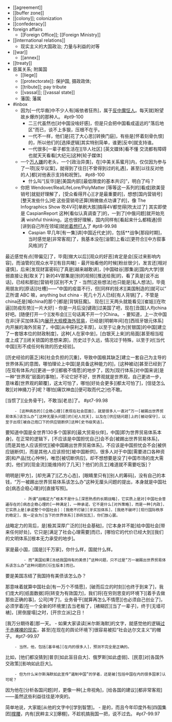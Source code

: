- [[agreement]]
- [[buffer zone]]
- [[colony]]; colonization 
- [[confederacy]]
- foreign affairs
    - [[Foreign Office]]; [[Foreign Ministry]]
- [[international relations]]
    - 现实主义的大国政治; 力量与利益的对等
- [[war]]
    - [[annex]]
- [[treaty]]
- 臣属关系; 附属国
    - [[liege]]
    - [[protectorate]]: 保护国, 摄政政体;
    - [[tribute]]; pay tribute
    - [[vassal]]; [[vassal state]]
    - 藩国; 藩属
- #inbox
    - 因为[一代华裔]中不少人有[皈依者狂热]，属于[反中魔怔人](https://www.zhihu.com/question/458277293/answer/1875053751)。每天就[盼望故乡爆炸]的那种人。 #pt9-100
        - 二三代虽然也[对中国没啥好感]，但是只会把中国看成遥远的"落后地区"而已，谈不上多狠，压根不在乎。
        - 一代不一样，他们是[花了大心思][转换门庭]，有些是[怀着刻骨仇恨]的，所以他们的[选择逻辑]其实特别简单，谁更[反中]就支持谁。
        - 一代很多[一辈子都生活在][华人社区] [英文媒体]看不懂 交流都有障碍 也就天天看看[大纪元]这种[轮子媒体]
    - 一个[万人嫌](https://www.zhihu.com/question/456256296/answer/1851847425)的老头，一个[政治异类]，在[中美关系蜜月]内，仅仅因为参与了一项[反华议案]，就得到了往日[不曾得到过的礼遇]，甚至[以往反对他的人]都[对他表示支持和祝贺]。 #pt8-100
        - 什么叫“[反华]是[美国内部][最低限度的基本共识]”，明白了吗？
    - 你把 Wendover/RealLifeLore/PolyMatter [等等这一系列的]看成[欧美营销号]就挺好理解了，[受众看得开心][才是最重要的]，想想[国内营销号][整天发些什么]吧
这些营销号还算[稍微做点功课了的]，像 The Infographics Show 吹4V可[单刷大胜]搞得4V都觉得[吹太过了]
其实即使是 CaspianReport 这种[看似认真调查了]的，一到了[中俄问题]就开始充满 wishful thinking，这也很好理解，国内同样有[看起来什么都精通]但[讲到自己所在领域]就[听着想打人](https://bbs.saraba1st.com/2b/forum.php?mod=viewthread&tid=2000474)了 #pt8-99.98
        - Caspian 早几年[有一集]讲[中国近代史]的，包括**战争[那段时期]，当时感觉是[非常客观]了，我基本没在[油管]上看过[更符合][中方叙事风格]的了

最近感觉有点[带偏见]了，毕竟[做大以后][观众的好恶]肯定是会[反过来影响内容]，而油管的[观众水平][有目共睹]
            - 最开始看他的时候[粉丝很少]，发言还[相对谨慎]，后来[发现财富密码]了真是[越来越敢讲]，[中国硅谷]那集说[国内大学]很弱直接让我[取关了]
新的4V那集是[别的视频][推送给我]的，看了真是[说不出话]，已经和那批[营销号]区别不大了
        - 当然[这些想法]也只能是[私人想法]，毕竟用朋友的[原话][吐槽]——“中国的疫苗不行，但[同样的技术][美国制造的]就可以”
正所谓 ABC 嘛，anything but china
        - 死几十万人已经[有人背锅]了，不管是china还是[喊china的那个]都是[背锅狂魔]。
现在[三天两头就能看见][崔娃][在吹逼][防疫形势][一片大好]
            - 你是一月后没[键政]过美国了吧，现在[丑国]人均china好吧。[随便打开一个][发布会][三句话离不开一个]China。
    - 要知道，上一次中国在非[牙买加体系]内[展开大规模海外贸易](https://www.zhihu.com/question/386954135/answer/2388426080)，已经是[明朝年间]在[西班牙银元体系]内开展的海外贸易了，中国[从中获利之丰厚]，以至于让身为[贫银国]的中国[建立了一套银本位的财政制度]，这种[人在家中坐]，[白银天上来]的局面[甚至相当程度上成了][闭关锁国的思想来源]，历史过于久远，情况过于特殊，以至于对[当代中国][形不成任何有效的历史经验]。

[历史经验的匮乏]和[社会负担的沉重]，导致中国极其缺乏[建立一套自己为主导的世界体系]的意图，哪怕理论上中国[是具备这种能力的]，[这种被动]甚至已经到了[在现有体系内][更进一步][都极不情愿]的地步了，因为[现行体系]对中国来说[是一种“世界观”层面的事物]，不论它好不好，世界观就是世界观，自己更进一步，意味着[世界观的颠覆]，这太可怕了，哪怕[好处会更多][都太可怕了]，[信徒怎么敢][对神捅刀子]呢？哪怕[痛饮神血][便可取而代之]也不敢。

[当惯了][业务骨干]，不敢当[老总]了。 #pt7-99.98


        - [这种病态的][企稳心理][表现在社会层面]，就是很多人一直对“万一[被踢出世界贸易体系]该怎么办”[这种无厘头问题]的[杞人忧天]，以及在[供应链问题]上的[被动保守]，以至于出现[被自己炮口下的供应链断供]这种[史书级笑话]。

要知道中国是全世界130多个国家的[最大贸易伙伴]，中国[即为世界贸易体系本身]，在正常的逻辑下，[不应该是中国担忧自己]会不会[被踢出世界贸易体系]，[而是其他人应该担忧][被中国踢出世界贸易体系]，不应该是中国担忧会不会[被供应链断供]，而是其他人应该担忧[被中国断供]，很多人对于中国[需要进口各种资源]和产品[忧心忡忡]，唯恐[被切断供应]，却不想想要是没了[中国市场的庞大需求]，他们的[现金流][能维持的了几天]？他们的员工[难道就不需要吃饭]？

明明是[甲方]，[却充满了][乙方心态]，[眼睛里只有][别人的筹码]，没有自己的本钱，“万一被踢出世界贸易体系该怎么办”这种无厘头问题的提出，本身就是中国社会[病态企稳心理]的[直接写照]。


            - 所谓“战略定力”根本不是什么[深思熟虑的长期战略]，它实质上是对[中国社会普遍存在的]病态企稳心理的[一种满足]，一种承诺，它不是什么[对外策略]，而是一种[内政]，它实质上是[承诺整个中国社会]：[我绝不打破][牙买加体系]，[我绝不破坏][现行国际秩序的稳定]，我一定会为[当下的世界体系][添砖加瓦]，你们放心罢。

战略定力的背后，是[极其深厚广泛的][社会基础]，[它本身并不能]给中国社会[带来任何好处]，它只是[满足了社会心理需要]而已，[哪怕它的代价已经大到][我们的文明体系][根本无力承受的地步]。

家是最小国，[国是][千万家]，你什么样，国就什么样。


            - 而“美国如果[冻结我国持有的美债]”这种问题，只不过是“万一被踢出世界贸易体系该怎么办”这种问题的[衍生版本]而已。

要是美国冻结了我国持有美债该怎么办？

那意味着就算中国社会[有一万个不情愿]，[破而后立的时刻][也终于到来了]，我们庞大的[纸面数据]将[转变为有效国力]，我们将[在穷则思变的环境下][着手去做那些正确的事]，公司[垮了]，业务骨干[就算再怎么不情愿][也必须自己创业了]，必须学着[在一个全新的环境里]去当老板了，[裱糊匠][当了一辈子]，终于[无墙可裱]，[房倒屋塌]之时，[开宗立派]之日！

[我万分期待着]那一天。
    - 如果大家读读[米尔斯海默]的文字，就感觉他的逻辑[过于赤裸裸的现实](https://www.zhihu.com/question/519094900/answer/2368053194)，甚至[在现在的舆论环境下]很容易被扣“社会达尔文主义”的帽子。 #pt7-99.97


        - 当然，他，包括[基辛格][在内的很多人]，预测不完全是正确的。

比如，[他们都没猜到]普京[如此盲目自大]、俄罗斯[如此虚弱]、[民意]对[各国外交政策][影响如此巨大]。


        - 但为什么米尔斯海默如此宣传“遏制中国”的学者，还是被[包括中国在内的很多国家]认可呢？

因为他在[分析各国问题]时，更像一种[上帝视角]，[给各国的建议][都非常客观]——虽然这些利益往往是冲突的。

简单地说，大家能[从他的文字中][学到智慧]。
    - 是的，而且今年印度外有[四国集团][撑腰](https://www.zhihu.com/question/458329331/answer/1877914033)，内有[民粹主义][爆棚]，不趁机搞我国一把，说不过去。 #pt7-99.97
